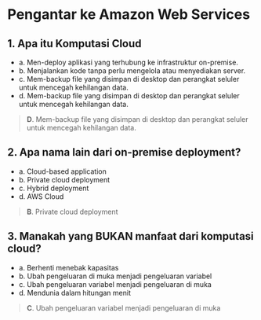 # Pengantar ke Amazon Web Services 

## 1. Apa itu Komputasi Cloud
- a. Men-deploy aplikasi yang terhubung ke infrastruktur on-premise.
- b. Menjalankan kode tanpa perlu mengelola atau menyediakan server.
- c. Mem-backup file yang disimpan di desktop dan perangkat seluler untuk mencegah kehilangan data.
- d.  Mem-backup file yang disimpan di desktop dan perangkat seluler untuk mencegah kehilangan data.
> **D**. Mem-backup file yang disimpan di desktop dan perangkat seluler untuk mencegah kehilangan data.

## 2. Apa nama lain dari on-premise deployment?
- a. Cloud-based application
- b. Private cloud deployment
- c. Hybrid deployment
- d. AWS Cloud
> **B**. Private cloud deployment

## 3. Manakah yang BUKAN manfaat dari komputasi cloud?
- a. Berhenti menebak kapasitas
- b. Ubah pengeluaran di muka menjadi pengeluaran variabel 
- c. Ubah pengeluaran variabel menjadi pengeluaran di muka
- d. Mendunia dalam hitungan menit
> **C**. Ubah pengeluaran variabel menjadi pengeluaran di muka
